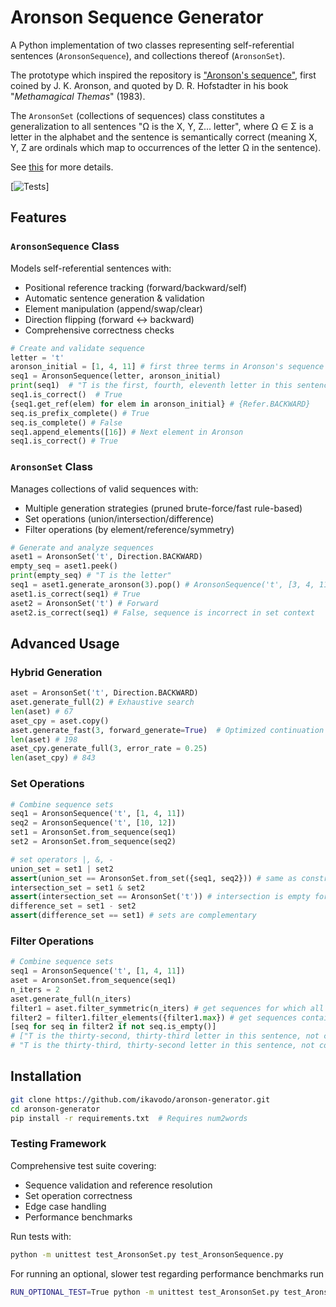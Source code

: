 # Aronson Sequence Generator

A Python implementation of two classes representing self-referential sentences (`AronsonSequence`), and collections thereof (`AronsonSet`). 

The prototype which inspired the repository is ["Aronson's sequence"](https://oeis.org/A005224), first coined by J. K. Aronson, and quoted by D. R. Hofstadter in his book "*Methamagical Themas*" (1983).

The  `AronsonSet` (collections of sequences) class constitutes a generalization to all sentences "Ω is the X, Y, Z... letter", where Ω $\in$ Σ is a letter in the alphabet and the sentence is semantically correct (meaning X, Y, Z are ordinals which map to occurrences of the letter Ω in the sentence).  

See [this](https://ikavodo.github.io/aronson-1/) for more details.

[![Tests](https://img.shields.io/badge/tests-98%25%20coverage-green)]

## Features

### `AronsonSequence` Class
Models self-referential sentences with:
- Positional reference tracking (forward/backward/self)
- Automatic sentence generation & validation
- Element manipulation (append/swap/clear)
- Direction flipping (forward ↔ backward)
- Comprehensive correctness checks

```python
# Create and validate sequence
letter = 't'
aronson_initial = [1, 4, 11] # first three terms in Aronson's sequence
seq1 = AronsonSequence(letter, aronson_initial)
print(seq1)  # "T is the first, fourth, eleventh letter in this sentence, not counting commas and spaces"
seq1.is_correct()  # True
{seq1.get_ref(elem) for elem in aronson_initial} # {Refer.BACKWARD}
seq.is_prefix_complete() # True
seq.is_complete() # False
seq1.append_elements([16]) # Next element in Aronson
seq1.is_correct() # True
```

### `AronsonSet` Class
Manages collections of valid sequences with:

- Multiple generation strategies (pruned brute-force/fast rule-based)
- Set operations (union/intersection/difference)
- Filter operations (by element/reference/symmetry)

```python
# Generate and analyze sequences
aset1 = AronsonSet('t', Direction.BACKWARD)
empty_seq = aset1.peek() 
print(empty_seq) # "T is the letter"
seq1 = aset1.generate_aronson(3).pop() # AronsonSequence('t', [3, 4, 11], Direction.BACKWARD)
aset1.is_correct(seq1) # True
aset2 = AronsonSet('t') # Forward
aset2.is_correct(seq1) # False, sequence is incorrect in set context
```

## Advanced Usage
### Hybrid Generation
```python
aset = AronsonSet('t', Direction.BACKWARD)
aset.generate_full(2) # Exhaustive search
len(aset) # 67
aset_cpy = aset.copy()
aset.generate_fast(3, forward_generate=True)  # Optimized continuation
len(aset) # 198
aset_cpy.generate_full(3, error_rate = 0.25)
len(aset_cpy) # 843
```

### Set Operations
```python
# Combine sequence sets
seq1 = AronsonSequence('t', [1, 4, 11])
seq2 = AronsonSequence('t', [10, 12])
set1 = AronsonSet.from_sequence(seq1)
set2 = AronsonSet.from_sequence(seq2) 

# set operators |, &, -
union_set = set1 | set2
assert(union_set == AronsonSet.from_set({seq1, seq2})) # same as constructor from_set() 
intersection_set = set1 & set2 
assert(intersection_set == AronsonSet('t')) # intersection is empty forward set
difference_set = set1 - set2 
assert(difference_set == set1) # sets are complementary
```

### Filter Operations
```python
# Combine sequence sets
seq1 = AronsonSequence('t', [1, 4, 11])
aset = AronsonSet.from_sequence(seq1)
n_iters = 2
aset.generate_full(n_iters)
filter1 = aset.filter_symmetric(n_iters) # get sequences for which all permutations also in set
filter2 = filter1.filter_elements({filter1.max}) # get sequences containing maximum element
[seq for seq in filter2 if not seq.is_empty()]
# ["T is the thirty-second, thirty-third letter in this sentence, not counting commas and spaces",
# "T is the thirty-third, thirty-second letter in this sentence, not counting commas and spaces"]
```

## Installation
```bash
git clone https://github.com/ikavodo/aronson-generator.git
cd aronson-generator
pip install -r requirements.txt  # Requires num2words
```

### Testing Framework
Comprehensive test suite covering:

- Sequence validation and reference resolution
- Set operation correctness
- Edge case handling
- Performance benchmarks

Run tests with:
```bash
python -m unittest test_AronsonSet.py test_AronsonSequence.py
```
For running an optional, slower test regarding performance benchmarks run
```bash
RUN_OPTIONAL_TEST=True python -m unittest test_AronsonSet.py test_AronsonSequence.py
```

